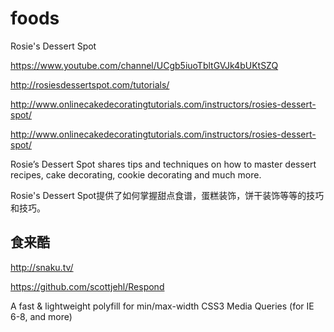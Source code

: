 # foods



Rosie's Dessert Spot


https://www.youtube.com/channel/UCgb5iuoTbltGVJk4bUKtSZQ

http://rosiesdessertspot.com/tutorials/


http://www.onlinecakedecoratingtutorials.com/instructors/rosies-dessert-spot/

http://www.onlinecakedecoratingtutorials.com/instructors/rosies-dessert-spot/



Rosie’s Dessert Spot shares tips and techniques on how to master dessert recipes, cake decorating, cookie decorating and much more.

Rosie's Dessert Spot提供了如何掌握甜点食谱，蛋糕装饰，饼干装饰等等的技巧和技巧。


















## 食来酷

http://snaku.tv/


https://github.com/scottjehl/Respond

A fast & lightweight polyfill for min/max-width CSS3 Media Queries (for IE 6-8, and more)


